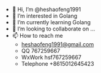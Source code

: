 - 👋 Hi, I’m @heshaofeng1991
- 👀 I’m interested in Golang
- 🌱 I’m currently learning Golang
- 💞️ I’m looking to collaborate on ...
- 📫 How to reach me 
  - heshaofeng1991@gmail.com
  - QQ 767259667
  - WxWork hsf767259667
  - Telephone +8615012645423

<!---
heshaofeng1991/heshaofeng1991 is a ✨ special ✨ repository because its `README.md` (this file) appears on your GitHub profile.
You can click the Preview link to take a look at your changes.
--->
